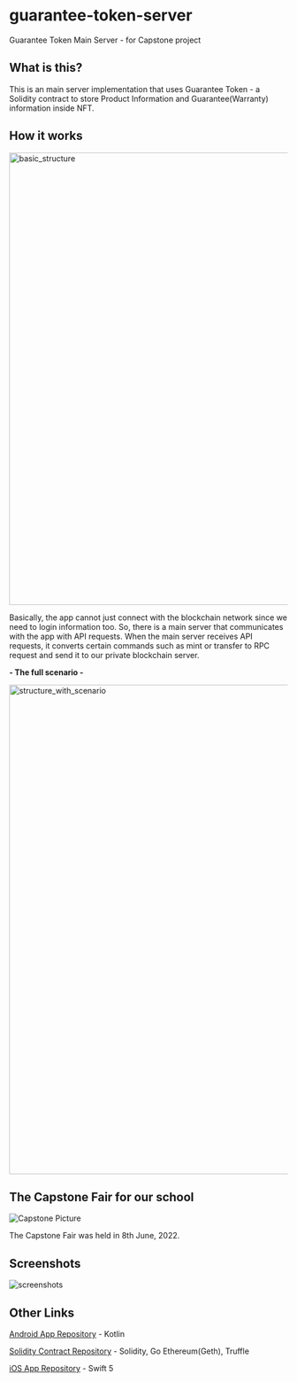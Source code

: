 # guarantee-token-server
Guarantee Token Main Server - for Capstone project


## What is this?

This is an main server implementation that uses Guarantee Token - a Solidity contract to store Product Information and Guarantee(Warranty) information inside NFT.


## How it works
<img width="817" alt="basic_structure" src="https://user-images.githubusercontent.com/27392567/172793224-e8b5bdd2-cb2f-4560-abf0-fc8814494709.png">

Basically, the app cannot just connect with the blockchain network since we need to login information too. 
So, there is a main server that communicates with the app with API requests.
When the main server receives API requests, it converts certain commands such as mint or transfer to RPC request and send it to our private blockchain server.


**- The full scenario -**


<img width="884" alt="structure_with_scenario" src="https://user-images.githubusercontent.com/27392567/172794251-795d930f-e469-415c-83a4-a022ef73c89e.png">



## The Capstone Fair for our school

![Capstone Picture](https://user-images.githubusercontent.com/27392567/172794929-e96807a9-a09a-4b0e-8114-8b940f05b4fc.jpg)

The Capstone Fair was held in 8th June, 2022.



## Screenshots


![screenshots](https://user-images.githubusercontent.com/27392567/172796876-e5935f06-5d47-4059-9b61-e7488c02da34.png)



## Other Links

[Android App Repository](https://github.com/Taewan-P/guarantee-token-android-app) - Kotlin


[Solidity Contract Repository](https://github.com/Taewan-P/guarantee-token) - Solidity, Go Ethereum(Geth), Truffle


[iOS App Repository](https://github.com/PrismSpirit/GuaranteeWallet-iOS-app) - Swift 5
